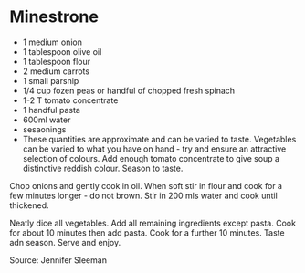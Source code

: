 # Minestrone

* 1 medium onion
* 1 tablespoon olive oil
* 1 tablespoon flour
* 2 medium carrots
* 1 small parsnip
* 1/4 cup fozen peas or handful of chopped fresh spinach
* 1-2 T tomato concentrate
* 1 handful pasta
* 600ml water
* sesaonings
* These quantities are approximate and can be varied to taste.  Vegetables can be varied to what you have on hand - try and ensure an attractive selection of colours.  Add enough tomato concentrate to give soup a distinctive reddish colour.  Season to taste.

Chop onions and gently cook in oil.  When soft stir in flour and cook for a few minutes longer - do  not brown.  Stir in 200 mls water and cook until thickened.  

Neatly dice all vegetables. Add all remaining ingredients except pasta.  Cook for about 10 minutes then add pasta.  Cook for a further 10 minutes.  Taste adn season.   Serve and enjoy.

Source: Jennifer Sleeman

